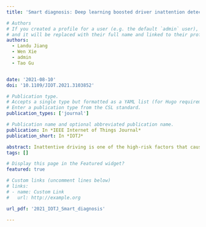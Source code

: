 ```yaml
---
title: 'Smart diagnosis: Deep learning boosted driver inattention detection and abnormal driving prediction'

# Authors
# If you created a profile for a user (e.g. the default `admin` user), write the username (folder name) here
# and it will be replaced with their full name and linked to their profile.
authors:
  - Landu Jiang
  - Wen Xie
  - admin
  - Tao Gu


date: '2021-08-10'
doi: '10.1109/JIOT.2021.3103852'

# Publication type.
# Accepts a single type but formatted as a YAML list (for Hugo requirements).
# Enter a publication type from the CSL standard.
publication_types: ['journal']

# Publication name and optional abbreviated publication name.
publication: In *IEEE Internet of Things Journal*
publication_short: In *IOTJ*

abstract: Inattentive driving is one of the high-risk factors that causes a large number of traffic accidents every year. In this article, we aim to detect driver inattention leveraging on large-scale vehicle trajectory data while at the same time explore how do these inattentive events affect driver behaviors and what following reactions they may cause, especially, for commercial vehicles. Specifically, the proposed system targets four most commonly occurring critical inattentive events, including smoking, phone call, turning back, and yawning. By applying a deep convolutional neural network (CNN) (Inception v3) with two data augmentation routines—Mixup and synthetic minority oversampling technique (Smote), we are able to balance the training data distribution and improve the generalization of the classification model. Then, based on the output derived from the inattention detection combining with point of interest (POI) and climate data, a long short-term memory (LSTM)-based model is deployed to predict driver upcoming abnormal operations on road (due to inattention) which may result in potential dangerous driving conditions, such as sudden acceleration/deceleration, aggressive left/right lane change, etc. To evaluate our proposed system, we collect more than 120000 real-world driving traces from over 200 drivers. The experimental results show that our model achieves a weight accuracy (WA) of 92.27% for inattentive driving detection and a WA of 91.67% for abnormal driving prediction, demonstrating its great potential of shaping good driving habits and promoting road safety.
tags: []

# Display this page in the Featured widget?
featured: true

# Custom links (uncomment lines below)
# links:
# - name: Custom Link
#   url: http://example.org

url_pdf: '2021_IOTJ_Smart_diagnosis'

---
```

